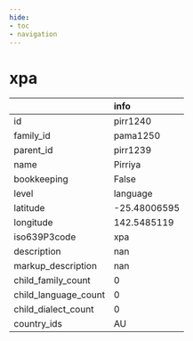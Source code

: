 ```yaml
---
hide:
- toc
- navigation
---
```

# xpa
|                      | info         |
|:---------------------|:-------------|
| id                   | pirr1240     |
| family_id            | pama1250     |
| parent_id            | pirr1239     |
| name                 | Pirriya      |
| bookkeeping          | False        |
| level                | language     |
| latitude             | -25.48006595 |
| longitude            | 142.5485119  |
| iso639P3code         | xpa          |
| description          | nan          |
| markup_description   | nan          |
| child_family_count   | 0            |
| child_language_count | 0            |
| child_dialect_count  | 0            |
| country_ids          | AU           |